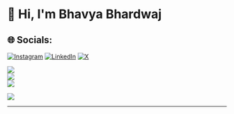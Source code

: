 # 👋 Hi, I'm Bhavya Bhardwaj

## 🌐 Socials:
[![Instagram](https://img.shields.io/badge/Instagram-%23E4405F.svg?logo=Instagram&logoColor=white)](https://instagram.com/hunny_bhardwaj00) [![LinkedIn](https://img.shields.io/badge/LinkedIn-%230077B5.svg?logo=linkedin&logoColor=white)](https://linkedin.com/in/bbhardwaj303) [![X](https://img.shields.io/badge/X-black.svg?logo=X&logoColor=white)](https://x.com/bhavya881756073) 

![](https://github-readme-stats.vercel.app/api?username=Bhavyabhardwaj&theme=dark&hide_border=true&include_all_commits=true&count_private=true)<br/>
![](https://github-readme-streak-stats.herokuapp.com/?user=Bhavyabhardwaj&theme=dark&hide_border=true)<br/>
![](https://github-readme-stats.vercel.app/api/top-langs/?username=Bhavyabhardwaj&theme=dark&hide_border=true&include_all_commits=true&count_private=true&layout=compact)

![](https://quotes-github-readme.vercel.app/api?type=horizontal&theme=dark)

---

<!-- Proudly created with GPRM ( https://gprm.itsvg.in ) -->
